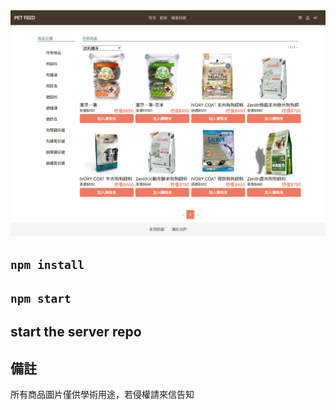 <img width="964" alt="PetWebsite photo" src="https://github.com/ccwang116/PetWebsite_client/blob/master/PET_FEED_sreenshot.png">

## `npm install`

## `npm start`

## start the server repo

## 備註
所有商品圖片僅供學術用途，若侵權請來信告知

